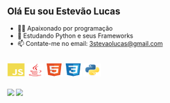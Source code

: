 ## Olá Eu sou Estevão Lucas
- 🐱‍💻 Apaixonado por programação
- 🌱 Estudando Python e seus Frameworks
- 📫 Contate-me no email: 3stevaolucas@gmail.com

<!-- <div align="center">
  <a href="https://beacons.ai/Estevao-Lucas">
  <img height="180em" src="https://github-readme-stats.vercel.app/api?username=Estevao-Lucas&show_icons=true&theme=dark&include_all_commits=true&count_private=true"/>
  <img height="180em" src="https://github-readme-stats.vercel.app/api/top-langs/?username=Estevao-Lucas&layout=compact&langs_count=7&theme=dark"/>
</div> -->

<div style="display: inline_block"><br>
  <img align="center" alt="Estevao-Js" height="30" width="40" src="https://raw.githubusercontent.com/devicons/devicon/master/icons/javascript/javascript-plain.svg">
   <img align="center" alt="Estevao-Java" height="30" width="40" src="https://raw.githubusercontent.com/devicons/devicon/master/icons/java/java-plain.svg">
  <img align="center" alt="Estevao-HTML" height="30" width="40" src="https://raw.githubusercontent.com/devicons/devicon/master/icons/html5/html5-original.svg">
  <img align="center" alt="Estevao-CSS" height="30" width="40" src="https://raw.githubusercontent.com/devicons/devicon/master/icons/css3/css3-original.svg">
  <img align="center" alt="Estevao-Python" height="30" width="40" src="https://raw.githubusercontent.com/devicons/devicon/master/icons/python/python-original.svg">
</div>

##
<div>
   <a href = "mailto:3stevaolucas@gmail.com"><img src="https://img.shields.io/badge/-Gmail-%23333?style=for-the-badge&logo=gmail&logoColor=white" target="_blank"></a>
  <a href="https://www.linkedin.com/in/estevaolucaslemes/" target="_blank"><img src="https://img.shields.io/badge/-LinkedIn-%230077B5?style=for-the-badge&logo=linkedin&logoColor=white" target="_blank"></a> 
 
